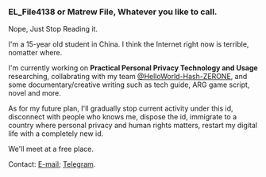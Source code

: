 ### EL_File4138 or Matrew File, Whatever you like to call.


Nope, Just Stop Reading it.


I'm a 15-year old student in China. I think the Internet right now is terrible, nomatter where.

I'm currently working on **Practical Personal Privacy Technology and Usage** researching, collabrating with my team [@HelloWorld-Hash-ZERONE](https://github.com/HelloWorld-Hash-ZERONE), and some documentary/creative writing such as tech guide, ARG game script, novel and more.

As for my future plan, I'll gradually stop current activity under this id, disconnect with people who knows me, dispose the id, immigrate to a country where personal privacy and human rights matters, restart my digital life with a completely new id.

We'll meet at a free place.


Contact: [E-mail](mailto:elfile4138@outlook.com); [Telegram](t.me/EL_File4138).

